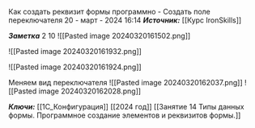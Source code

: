 
Как создать реквизит формы программно - Создать поле переключателя
 20 - март - 2024  16:14 
***Источник:***  [[Курс IronSkills]] 

***Заметка*** 2 10
![[Pasted image 20240320161502.png]]

![[Pasted image 20240320161932.png]]

![[Pasted image 20240320161924.png]]

Меняем вид переключателя
![[Pasted image 20240320162037.png]]
![[Pasted image 20240320162028.png]]


***Ключи:*** [[1С_Конфигурация]] [[2024 год]]  [[Занятие 14 Типы данных формы. Программное создание элементов и реквизитов формы.]]